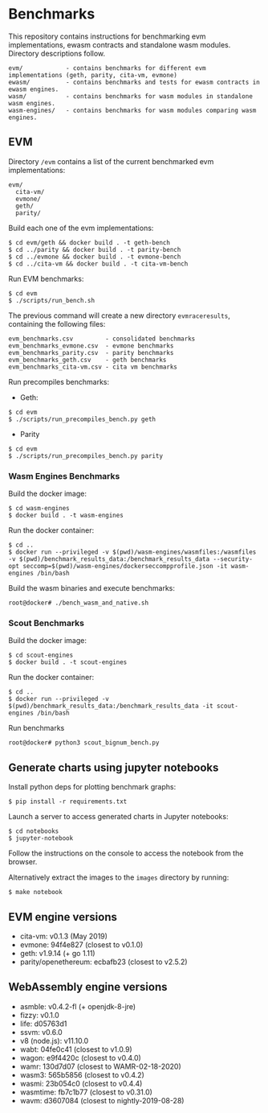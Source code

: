 # Benchmarks

This repository contains instructions for benchmarking evm implementations, ewasm contracts and standalone wasm modules. Directory descriptions follow.

```
evm/            - contains benchmarks for different evm implementations (geth, parity, cita-vm, evmone)
ewasm/          - contains benchmarks and tests for ewasm contracts in ewasm engines.
wasm/           - contains benchmarks for wasm modules in standalone wasm engines.
wasm-engines/   - contains benchmarks for wasm modules comparing wasm engines.
```

## EVM

Directory `/evm` contains a list of the current benchmarked evm implementations:

```
evm/
  cita-vm/
  evmone/
  geth/
  parity/
```

Build each one of the evm implementations:

```shell
$ cd evm/geth && docker build . -t geth-bench
$ cd ../parity && docker build . -t parity-bench
$ cd ../evmone && docker build . -t evmone-bench
$ cd ../cita-vm && docker build . -t cita-vm-bench
```

Run EVM benchmarks:

```shell
$ cd evm
$ ./scripts/run_bench.sh
```

The previous command will create a new directory `evmraceresults`, containing the following files:

```
evm_benchmarks.csv         - consolidated benchmarks
evm_benchmarks_evmone.csv  - evmone benchmarks
evm_benchmarks_parity.csv  - parity benchmarks
evm_benchmarks_geth.csv    - geth benchmarks
evm_benchmarks_cita-vm.csv - cita vm benchmarks
```

Run precompiles benchmarks:

- Geth:

```shell
$ cd evm
$ ./scripts/run_precompiles_bench.py geth 
```

- Parity
```shell
$ cd evm
$ ./scripts/run_precompiles_bench.py parity
```

### Wasm Engines Benchmarks

Build the docker image:

```shell
$ cd wasm-engines
$ docker build . -t wasm-engines
```

Run the docker container:

```shell
$ cd ..
$ docker run --privileged -v $(pwd)/wasm-engines/wasmfiles:/wasmfiles -v $(pwd)/benchmark_results_data:/benchmark_results_data --security-opt seccomp=$(pwd)/wasm-engines/dockerseccompprofile.json -it wasm-engines /bin/bash
```

Build the wasm binaries and execute benchmarks:

```shell
root@docker# ./bench_wasm_and_native.sh
```

### Scout Benchmarks

Build the docker image:

```shell
$ cd scout-engines
$ docker build . -t scout-engines
```

Run the docker container:

```shell
$ cd ..
$ docker run --privileged -v $(pwd)/benchmark_results_data:/benchmark_results_data -it scout-engines /bin/bash
```

Run benchmarks

```shell
root@docker# python3 scout_bignum_bench.py
```

## Generate charts using jupyter notebooks

Install python deps for plotting benchmark graphs:

```shell
$ pip install -r requirements.txt
```

Launch a server to access generated charts in Jupyter notebooks:

```shell
$ cd notebooks
$ jupyter-notebook
```

Follow the instructions on the console to access the notebook from the browser.

Alternatively extract the images to the `images` directory by running:

```shell
$ make notebook
```

## EVM engine versions

- cita-vm: v0.1.3 (May 2019)
- evmone: 94f4e827 (closest to v0.1.0)
- geth: v1.9.14 (+ go 1.11)
- parity/openethereum: ecbafb23 (closest to v2.5.2)

## WebAssembly engine versions

- asmble: v0.4.2-fl (+ openjdk-8-jre)
- fizzy: v0.1.0
- life: d05763d1
- ssvm: v0.6.0
- v8 (node.js): v11.10.0
- wabt: 04fe0c41 (closest to v1.0.9)
- wagon: e9f4420c (closest to v0.4.0)
- wamr: 130d7d07 (closest to WAMR-02-18-2020)
- wasm3: 565b5856 (closest to v0.4.2)
- wasmi: 23b054c0 (closest to v0.4.4)
- wasmtime: fb7c1b77 (closest to v0.31.0)
- wavm: d3607084 (closest to nightly-2019-08-28)
